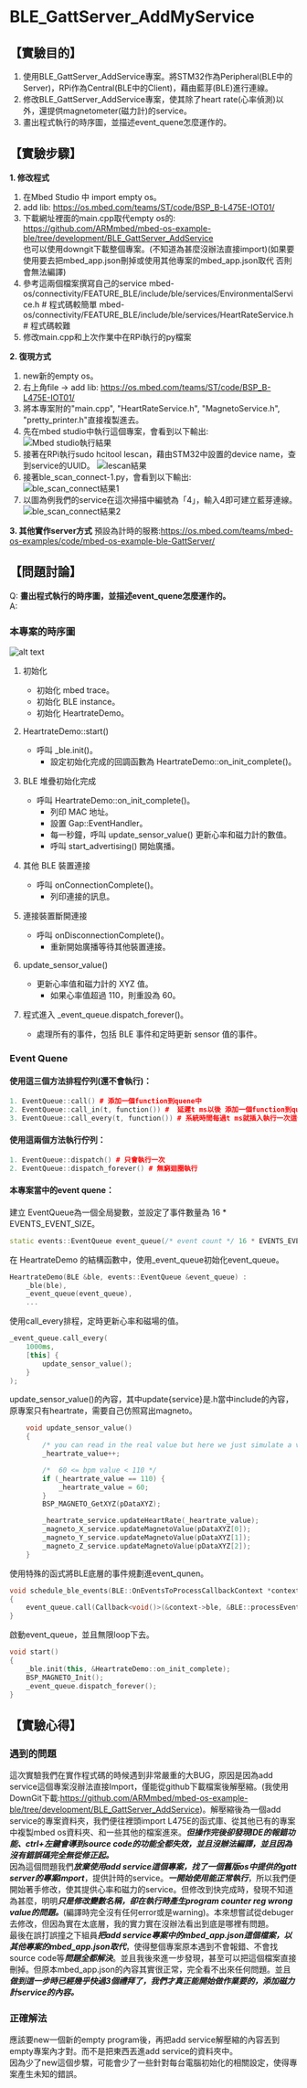 # BLE_GattServer_AddMyService
## 【實驗目的】
1. 使用BLE_GattServer_AddService專案。將STM32作為Peripheral(BLE中的Server)，RPi作為Central(BLE中的Client)，藉由藍芽(BLE)進行連線。  
2. 修改BLE_GattServer_AddService專案，使其除了heart rate(心率偵測)以外，還提供magnetometer(磁力計)的service。
3. 畫出程式執行的時序圖，並描述event_quene怎麼運作的。

## 【實驗步驟】
**1. 修改程式**
1. 在Mbed Studio 中 import empty os。
2. add lib: https://os.mbed.com/teams/ST/code/BSP_B-L475E-IOT01/
3. 下載網址裡面的main.cpp取代empty os的: https://github.com/ARMmbed/mbed-os-example-ble/tree/development/BLE_GattServer_AddService  
也可以使用downgit下載整個專案。(不知道為甚麼沒辦法直接import)(如果要使用要去把mbed_app.json刪掉或使用其他專案的mbed_app.json取代 否則會無法編譯)  
4. 參考這兩個檔案撰寫自己的service
mbed-os/connectivity/FEATURE_BLE/include/ble/services/EnvironmentalService.h # 程式碼較簡單
mbed-os/connectivity/FEATURE_BLE/include/ble/services/HeartRateService.h # 程式碼較難
5. 修改main.cpp和上次作業中在RPi執行的py檔案

**2. 復現方式**
1. new新的empty os。
2. 右上角file -> add lib: https://os.mbed.com/teams/ST/code/BSP_B-L475E-IOT01/  
3. 將本專案附的"main.cpp", "HeartRateService.h", "MagnetoService.h", "pretty_printer.h"直接複製進去。
4. 先在mbed studio中執行這個專案，會看到以下輸出:  
   ![Mbed studio執行結果](image.png)     
5. 接著在RPi執行sudo hcitool lescan，藉由STM32中設置的device name，查到service的UUID。
   ![lescan結果](image-1.png)
6. 接著ble_scan_connect-1.py，會看到以下輸出:  
   ![ble_scan_connect結果1](image-2.png)
7. 以圖為例我們的service在這次掃描中編號為「4」，輸入4即可建立藍芽連線。  
   ![ble_scan_connect結果2](image-3.png)

**3. 其他實作server方式**
預設為計時的服務:https://os.mbed.com/teams/mbed-os-examples/code/mbed-os-example-ble-GattServer/

## 【問題討論】
Q: **畫出程式執行的時序圖，並描述event_quene怎麼運作的。**  
A: 
### 本專案的時序圖
![alt text](image-4.png)
1. 初始化
   - 初始化 mbed trace。
   - 初始化 BLE instance。
   - 初始化 HeartrateDemo。

2. HeartrateDemo::start()
   - 呼叫 _ble.init()。
     - 設定初始化完成的回調函數為 HeartrateDemo::on_init_complete()。

3. BLE 堆疊初始化完成
   - 呼叫 HeartrateDemo::on_init_complete()。
     - 列印 MAC 地址。
     - 設置 Gap::EventHandler。
     - 每一秒鐘，呼叫 update_sensor_value() 更新心率和磁力計的數值。
     - 呼叫 start_advertising() 開始廣播。

4. 其他 BLE 裝置連接
   - 呼叫 onConnectionComplete()。
     - 列印連接的訊息。

5. 連接裝置斷開連接
   - 呼叫 onDisconnectionComplete()。
     - 重新開始廣播等待其他裝置連接。

6. update_sensor_value()
   - 更新心率值和磁力計的 XYZ 值。
     - 如果心率值超過 110，則重設為 60。

7. 程式進入 _event_queue.dispatch_forever()。
   - 處理所有的事件，包括 BLE 事件和定時更新 sensor 值的事件。

### Event Quene
#### 使用這三個方法排程佇列(還不會執行)：
```cpp
1. EventQueue::call() # 添加一個function到quene中  
2. EventQueue::call_in(t, function()) #  延遲t ms以後 添加一個function到quene中  
3. EventQueue::call_every(t, function()) # 系統時間每過t ms就插入執行一次這個function  
```
#### 使用這兩個方法執行佇列：  
```cpp
1. EventQueue::dispatch() # 只會執行一次  
2. EventQueue::dispatch_forever() # 無窮迴圈執行  
```

#### 本專案當中的event quene：  
建立 EventQueue為一個全局變數，並設定了事件數量為 16 * EVENTS_EVENT_SIZE。
```cpp
static events::EventQueue event_queue(/* event count */ 16 * EVENTS_EVENT_SIZE);
```

在 HeartrateDemo 的結構函數中，使用_event_queue初始化event_queue。
```cpp
HeartrateDemo(BLE &ble, events::EventQueue &event_queue) :
    _ble(ble),
    _event_queue(event_queue),
    ...
```

使用call_every排程，定時更新心率和磁場的值。
```cpp
_event_queue.call_every(
    1000ms,
    [this] {
        update_sensor_value();
    }
);
```
update_sensor_value()的內容，其中update{service}是.h當中include的內容，原專案只有heartrate，需要自己仿照寫出magneto。
```cpp
    void update_sensor_value()
    {
        /* you can read in the real value but here we just simulate a value */
        _heartrate_value++;

        /*  60 <= bpm value < 110 */
        if (_heartrate_value == 110) {
            _heartrate_value = 60;
        }
        BSP_MAGNETO_GetXYZ(pDataXYZ);

        _heartrate_service.updateHeartRate(_heartrate_value);
        _magneto_X_service.updateMagnetoValue(pDataXYZ[0]);
        _magneto_Y_service.updateMagnetoValue(pDataXYZ[1]);
        _magneto_Z_service.updateMagnetoValue(pDataXYZ[2]);
    }
```
使用特殊的函式將BLE底層的事件規劃進event_qunen。
```cpp
void schedule_ble_events(BLE::OnEventsToProcessCallbackContext *context)
{
    event_queue.call(Callback<void()>(&context->ble, &BLE::processEvents));
}
```

啟動event_queue，並且無限loop下去。
```cpp
void start()
{
    _ble.init(this, &HeartrateDemo::on_init_complete);
    BSP_MAGNETO_Init();
    _event_queue.dispatch_forever();
}
```

## 【實驗心得】
### 遇到的問題
這次實驗我們在實作程式碼的時候遇到非常嚴重的大BUG，原因是因為add service這個專案沒辦法直接Import，僅能從github下載檔案後解壓縮。(我使用DownGit下載:https://github.com/ARMmbed/mbed-os-example-ble/tree/development/BLE_GattServer_AddService)。解壓縮後為一個add service的專案資料夾，我們便往裡頭import L475E的函式庫、從其他已有的專案中複製mbed os資料夾、和一些其他的檔案進來。***但操作完後卻發現IDE的報錯功能、ctrl+左鍵會導到source code的功能全都失效，並且沒辦法編譯，並且因為沒有錯誤碼完全無從修正起。***  
因為這個問題我們***放棄使用add service這個專案，找了一個舊版os中提供的gatt server的專案import***，提供計時的service。***一開始使用能正常執行***，所以我們便開始著手修改，使其提供心率和磁力的service。但修改到快完成時，發現不知道為甚麼，明明***只是修改變數名稱，卻在執行時產生program counter reg wrong value的問題。***(編譯時完全沒有任何error或是warning)。本來想嘗試從debuger去修改，但因為實在太底層，我的實力實在沒辦法看出到底是哪裡有問題。  
最後在誤打誤撞之下組員***把add service專案中的mbed_app.json這個檔案，以其他專案的mbed_app.json取代***，使得整個專案原本遇到不會報錯、不會找source code等***問題全都解決***。並且我後來進一步發現，甚至可以把這個檔案直接刪掉。但原本mbed_app.json的內容其實很正常，完全看不出來任何問題。並且***做到這一步時已經幾乎快過3個禮拜了，我們才真正能開始做作業要的，添加磁力計service的內容。***  

### 正確解法
應該要new一個新的empty program後，再把add service解壓縮的內容丟到empty專案內才對。而不是把東西丟進add service的資料夾中。  
因為少了new這個步驟，可能會少了一些針對每台電腦初始化的相關設定，使得專案產生未知的錯誤。